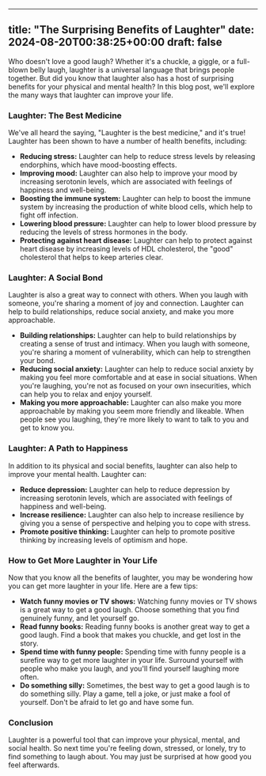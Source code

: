 
---
title: "The Surprising Benefits of Laughter"
date: 2024-08-20T00:38:25+00:00
draft: false
---

Who doesn't love a good laugh? Whether it's a chuckle, a giggle, or a full-blown belly laugh, laughter is a universal language that brings people together. But did you know that laughter also has a host of surprising benefits for your physical and mental health? In this blog post, we'll explore the many ways that laughter can improve your life.

### Laughter: The Best Medicine

We've all heard the saying, "Laughter is the best medicine," and it's true! Laughter has been shown to have a number of health benefits, including:

- **Reducing stress:** Laughter can help to reduce stress levels by releasing endorphins, which have mood-boosting effects.
- **Improving mood:** Laughter can also help to improve your mood by increasing serotonin levels, which are associated with feelings of happiness and well-being.
- **Boosting the immune system:** Laughter can help to boost the immune system by increasing the production of white blood cells, which help to fight off infection.
- **Lowering blood pressure:** Laughter can help to lower blood pressure by reducing the levels of stress hormones in the body.
- **Protecting against heart disease:** Laughter can help to protect against heart disease by increasing levels of HDL cholesterol, the "good" cholesterol that helps to keep arteries clear.

### Laughter: A Social Bond

Laughter is also a great way to connect with others. When you laugh with someone, you're sharing a moment of joy and connection. Laughter can help to build relationships, reduce social anxiety, and make you more approachable.

- **Building relationships:** Laughter can help to build relationships by creating a sense of trust and intimacy. When you laugh with someone, you're sharing a moment of vulnerability, which can help to strengthen your bond.
- **Reducing social anxiety:** Laughter can help to reduce social anxiety by making you feel more comfortable and at ease in social situations. When you're laughing, you're not as focused on your own insecurities, which can help you to relax and enjoy yourself.
- **Making you more approachable:** Laughter can also make you more approachable by making you seem more friendly and likeable. When people see you laughing, they're more likely to want to talk to you and get to know you.

### Laughter: A Path to Happiness

In addition to its physical and social benefits, laughter can also help to improve your mental health. Laughter can:

- **Reduce depression:** Laughter can help to reduce depression by increasing serotonin levels, which are associated with feelings of happiness and well-being.
- **Increase resilience:** Laughter can also help to increase resilience by giving you a sense of perspective and helping you to cope with stress.
- **Promote positive thinking:** Laughter can help to promote positive thinking by increasing levels of optimism and hope.

### How to Get More Laughter in Your Life

Now that you know all the benefits of laughter, you may be wondering how you can get more laughter in your life. Here are a few tips:

- **Watch funny movies or TV shows:** Watching funny movies or TV shows is a great way to get a good laugh. Choose something that you find genuinely funny, and let yourself go.
- **Read funny books:** Reading funny books is another great way to get a good laugh. Find a book that makes you chuckle, and get lost in the story.
- **Spend time with funny people:** Spending time with funny people is a surefire way to get more laughter in your life. Surround yourself with people who make you laugh, and you'll find yourself laughing more often.
- **Do something silly:** Sometimes, the best way to get a good laugh is to do something silly. Play a game, tell a joke, or just make a fool of yourself. Don't be afraid to let go and have some fun.

### Conclusion

Laughter is a powerful tool that can improve your physical, mental, and social health. So next time you're feeling down, stressed, or lonely, try to find something to laugh about. You may just be surprised at how good you feel afterwards.